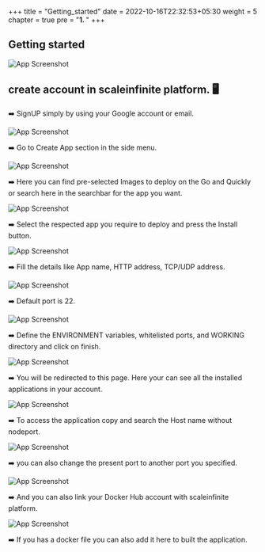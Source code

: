 +++
title = "Getting_started"
date = 2022-10-16T22:32:53+05:30
weight = 5
chapter = true
pre = "<b>1. </b>"
+++

## Getting started

![App Screenshot](images/steps.png)

## create account in scaleinfinite platform.	🖥️

➡️ SignUP simply by using your Google account or email.

![App Screenshot](signup.png)

➡️ Go to Create App section in the side menu.

![App Screenshot](menu.png)

➡️ Here you can find pre-selected Images to deploy on the Go and Quickly or search here in the searchbar for the app you want.

![App Screenshot](pre-installed.png)

➡️ Select the respected app you require to deploy and press the Install button.

![App Screenshot](myapps.png)

➡️ Fill the details like App name, HTTP address, TCP/UDP address.

![App Screenshot](ub1.png)

➡️ Default port is 22.

![App Screenshot](sshport.png)

➡️ Define the ENVIRONMENT variables, whitelisted ports, and WORKING directory and click on finish. 

![App Screenshot](ub3.png)

➡️ You will be redirected to this page. Here your can see all the installed applications in your account.

![App Screenshot](myapps.png)

➡️ To access the application copy and search the Host name without nodeport.

![App Screenshot](hostname.png)

➡️ you can also change the present port to another port you specified.

![App Screenshot](url.png)

➡️ And you can also link your Docker Hub account with scaleinfinite platform.

![App Screenshot](docker.png)

➡️ If you has a docker file	you can also add it here to built the application.


